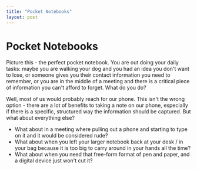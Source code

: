 ```yaml
---
title: "Pocket Notebooks"
layout: post
---
```


# Pocket Notebooks
Picture this - the perfect pocket notebook. You are out doing your daily tasks: maybe you are walking your dog and you had an idea you don't want to lose, or someone gives you their contact information you need to remember, or you are in the middle of a meeting and there is a critical piece of information you can't afford to forget. What do you do?

Well, most of us would probably reach for our phone. This isn't the wrong option - there are a lot of benefits to taking a note on our phone, especially if there is a specific, structured way the information should be captured. But what about everything else?

- What about in a meeting where pulling out a phone and starting to type on it and it would be considered rude?
- What about when you left your larger notebook back at your desk / in your bag because it is too big to carry around in your hands all the time?
- What about when you need that free-form format of pen and paper, and a digital device just won't cut it?